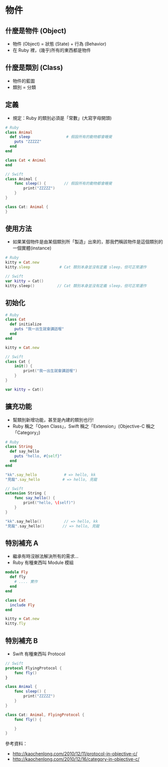 # 物件

## 什麼是物件 (Object)

* 物件 (Object) = 狀態 (State) + 行為 (Behavior)
* 在 Ruby 裡，(幾乎)所有的東西都是物件

## 什麼是類別 (Class)

* 物件的藍圖
* 類別 = 分類

## 定義

* 規定：Ruby 的類別必須是「常數」(大寫字母開頭)

```ruby
# Ruby
class Animal
  def sleep                # 假設所有的動物都會睡覺
    puts "ZZZZZ"
  end
end

class Cat < Animal
end
```

```swift
// Swift
class Animal {
    func sleep() {        // 假設所有的動物都會睡覺
        print("ZZZZZ")
    }
}

class Cat: Animal {
}
```

## 使用方法

* 如果某個物件是由某個類別所「製造」出來的，那我們稱該物件是這個類別的一個實體(instance)

```ruby
# Ruby
kitty = Cat.new
kitty.sleep             # Cat 類別本身並沒有定義 sleep，但可正常運作
```

```swift
// Swift
var kitty = Cat()
kitty.sleep()          // Cat 類別本身並沒有定義 sleep，但可正常運作
```

## 初始化

```ruby
# Ruby
class Cat
  def initialize
    puts "我一出生就會講話喔"
  end
end

kitty = Cat.new
```

```swift
// Swift
class Cat {
    init() {
        print("我一出生就會講話喔")
    }
}

var kitty = Cat()
```

## 擴充功能

* 幫類別新增功能，甚至是內建的類別也行!
* Ruby 稱之「Open Class」，Swift 稱之「Extension」(Objective-C 稱之「Category」)

```ruby
# Ruby
class String
  def say_hello
    puts "hello, #{self}"
  end
end

"kk".say_hello            # => hello, kk
"見龍".say_hello          # => hello, 見龍
```

```swift
// Swift
extension String {
    func say_hello() {
        print("hello, \(self)")
    }
}

"kk".say_hello()          // => hello, kk
"見龍".say_hello()        // => hello, 見龍
```

## 特別補充 A

* 繼承有時沒辦法解決所有的需求...
* Ruby 有種東西叫 Module 模組

```ruby
module Fly
  def fly
    # .... 實作
  end
end

class Cat
  include Fly
end

kitty = Cat.new
kitty.fly
```

## 特別補充 B

* Swift 有種東西叫 Protocol

```swift
// Swift
protocol FlyingProtocol {
    func fly()
}

class Animal {
    func sleep() {
        print("ZZZZZ")
    }
}

class Cat: Animal, FlyingProtocol {
    func fly() {

    }
}
```

參考資料：

* http://kaochenlong.com/2010/12/11/protocol-in-objective-c/
* http://kaochenlong.com/2010/12/16/category-in-objective-c/

